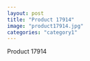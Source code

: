 ```yaml
---
layout: post
title: "Product 17914"
image: "product17914.jpg"
categories: "category1"
---
```

Product 17914
